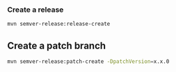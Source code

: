 ### Create a release
```bash
mvn semver-release:release-create
```

## Create a patch branch
```bash
mvn semver-release:patch-create -DpatchVersion=x.x.0
```